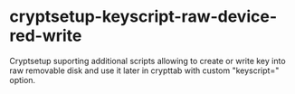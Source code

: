 # cryptsetup-keyscript-raw-device-red-write
Cryptsetup suporting additional scripts allowing to create or write key into raw removable disk and use it later in crypttab with custom "keyscript=" option.
